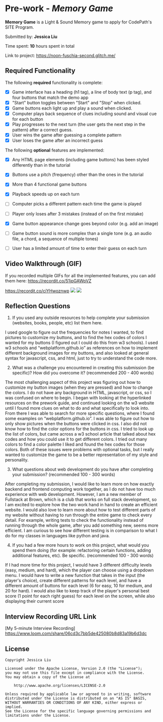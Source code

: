 # Pre-work - *Memory Game*

**Memory Game** is a Light & Sound Memory game to apply for CodePath's SITE Program. 

Submitted by: **Jessica Liu**

Time spent: **10** hours spent in total

Link to project: https://noon-fuschia-second.glitch.me/

## Required Functionality

The following **required** functionality is complete:

* [X] Game interface has a heading (h1 tag), a line of body text (p tag), and four buttons that match the demo app
* [X] "Start" button toggles between "Start" and "Stop" when clicked. 
* [X] Game buttons each light up and play a sound when clicked. 
* [X] Computer plays back sequence of clues including sound and visual cue for each button
* [X] Play progresses to the next turn (the user gets the next step in the pattern) after a correct guess. 
* [X] User wins the game after guessing a complete pattern
* [X] User loses the game after an incorrect guess

The following **optional** features are implemented:

* [X] Any HTML page elements (including game buttons) has been styled differently than in the tutorial
* [X] Buttons use a pitch (frequency) other than the ones in the tutorial
* [X] More than 4 functional game buttons
* [X] Playback speeds up on each turn
* [ ] Computer picks a different pattern each time the game is played
* [ ] Player only loses after 3 mistakes (instead of on the first mistake)
* [X] Game button appearance change goes beyond color (e.g. add an image)
* [ ] Game button sound is more complex than a single tone (e.g. an audio file, a chord, a sequence of multiple tones)
* [ ] User has a limited amount of time to enter their guess on each turn


## Video Walkthrough (GIF)

If you recorded multiple GIFs for all the implemented features, you can add them here:
https://recordit.co/51jpGAWpVZ

https://recordit.co/ciYHwoznwp 
![](gif3-link-here)
![](gif4-link-here)

## Reflection Questions
1. If you used any outside resources to help complete your submission (websites, books, people, etc) list them here. 

I used google to figure out the frequencies for notes I wanted, to find pictures to customize my buttons, and to find the hex codes of colors I wanted for my buttons (I figured out I could do this from w3 schools). I used w3 schools and “webplatform.github.io” as references on how to implement different background images for my buttons, and also looked at general syntax for javascript, css, and html,  just to try to understand the code more.

2. What was a challenge you encountered in creating this submission (be specific)? How did you overcome it? (recommended 200 - 400 words) 

The most challenging aspect of this project was figuring out how to customize my button images (when they are pressed) and how to change the colors. I do not have any background in HTML, javascript, or css, so I was confused on where to begin. I began with looking at the hyperlinked resources on the prework guide, and continued looking on the w3 website until I found more clues on what to do and what specifically to look into. From there I was able to search for more specific questions, where I found some examples on “webplatform.github.io”. I was able to figure out how to only show pictures when the buttons were clicked in css.
I also did not know how to find the color options for the buttons in css. I tried to look up the list of colors, but came across a w3 school article that talked about hex codes and how you could use it to get different colors. I tried out many colors to find a color palette I liked and found the hex codes for those colors. Both of these issues were problems with optional tasks, but I really wanted to customize the game to be a better representation of my style and personality.

3. What questions about web development do you have after completing your submission? (recommended 100 - 300 words) 

After completing my submission, I would like to learn more on how exactly backend and frontend computing work together, as I do not have too much experience with web development. However, I am a new member of Fullstack at Brown, which is a club that works on full stack development, so I am excited to explore how the two work hand in hand to create an efficient website. I would also love to learn more about how to test different parts of my website without having to run through the entire game to check every detail. For example, writing tests to check the functionality instead of running through the whole game, after you add something new, seems more efficient. I am curious to see how different testing is in comparison to what I do for my classes in languages like python and java.

4. If you had a few more hours to work on this project, what would you spend them doing (for example: refactoring certain functions, adding additional features, etc). Be specific. (recommended 100 - 300 words) 

If  I had more time for this project, I would have 3 different difficulty levels (easy, medium, and hard), which the player can choose using a dropdown menu. I would have to write a new function that takes in the input (the player's choice), create different patterns for each level, and  have a different amount of buttons for each level (6 for easy, 10 for medium, and 20 for hard). I would also like to keep track of the player's personal best score (1 point for each right guess) for each level on the screen, while also displaying their current score



## Interview Recording URL Link

[My 5-minute Interview Recording] https://www.loom.com/share/06cd3c7bb5de425080b8d83a19b6d3dc


## License

    Copyright Jessica Liu

    Licensed under the Apache License, Version 2.0 (the "License");
    you may not use this file except in compliance with the License.
    You may obtain a copy of the License at

        http://www.apache.org/licenses/LICENSE-2.0

    Unless required by applicable law or agreed to in writing, software
    distributed under the License is distributed on an "AS IS" BASIS,
    WITHOUT WARRANTIES OR CONDITIONS OF ANY KIND, either express or implied.
    See the License for the specific language governing permissions and
    limitations under the License.
